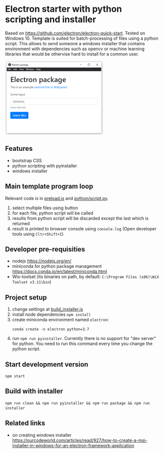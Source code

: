 # Electron starter with python scripting and installer
Based on https://github.com/electron/electron-quick-start. Tested on Windows 10. Template is suited for batch-processing of files using a python script. This allows to send someone a windows installer that contains environment with dependencies such as opencv or machine learning libraries that would be othervise hard to install for a common user.

![application screenshot](./doc/screen.png)

## Features
- bootstrap CSS
- python scripting with pyinstaller
- windows installer

## Main template program loop
Relevant code is in [preload.js](./preload.js) and [python/script.py](./python/script.py).

1. select multiple files using button
2. for each file, python script will be called
3. results from python script will be discarded except the last which is returned
4. result is printed to browser console using `console.log` (Open developer tools using `Cltr+Shift+I`)

## Developer pre-requisities
- nodejs https://nodejs.org/en/
- miniconda for python package management https://docs.conda.io/en/latest/miniconda.html
- Wix-toolset (its binaries on path, by default: `C:\Program Files (x86)\WiX Toolset v3.11\bin`)

## Project setup
1. change settings at [build_installer.js](./build_installer.js)
2. install node dependencies `npm install`
3. create miniconda environment named `electron`:
    ```
    conda create -n electron python=3.7
    ```
4. run `npm run pyinstaller`. Currently there is no support for "dev server" for python. You need to run this command every time you change the python script.

## Start development version
```
npm start
```

## Build with installer
```
npm run clean && npm run pyinstaller && npm run package && npm run installer
```

## Related links
- on creating windows installer https://ourcodeworld.com/articles/read/927/how-to-create-a-msi-installer-in-windows-for-an-electron-framework-application
